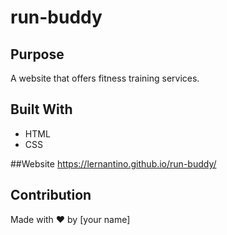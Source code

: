 # run-buddy

## Purpose
A website that offers fitness training services. 

## Built With
* HTML
* CSS

##Website
https://lernantino.github.io/run-buddy/




## Contribution
Made with ❤️ by [your name]


